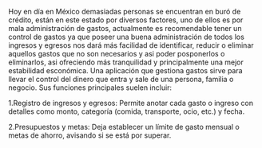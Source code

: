 Hoy en día en México demasiadas personas se encuentran en buró de crédito,  están en este estado por diversos factores, uno de ellos es por mala administración de gastos, actualmente es recomendable tener un control de gastos ya que poseer una buena administración de todos los ingresos y egresos nos dará más facilidad de identificar, reducir o eliminar aquellos gastos que no son necesarios y asi poder posponerlos o eliminarlos, asi  ofreciendo más tranquilidad y principalmente una mejor estabilidad esconómica.
Una aplicación que gestiona gastos sirve para llevar el control del dinero que entra y sale de una persona, familia o negocio. Sus funciones principales suelen incluir:

1.Registro de ingresos y egresos:
Permite anotar cada gasto o ingreso con detalles como monto, categoría (comida, transporte, ocio, etc.) y fecha.

2.Presupuestos y metas:
Deja establecer un límite de gasto mensual o metas de ahorro, avisando si se está por superar.


